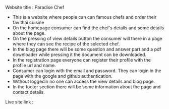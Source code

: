 Website title : Paradise Chef

- This is a website where people can can famous chefs and order their fav thai cuisine
- On the homepage consumer can find the chef's details and some details about the page.
- On the pressing of view details button the consumer will there in a page where they can see the recipe of the selected chef.
- In the blog page there will be some question and answer part and a pdf downloader while pressing it the document can be downloaded.
- In the registration page everyone can register their profile with the profile url and name.
- Consumer can login with the email and password. They can login in the page with the google and github authentication.
- Without loggedin no one can access the view details and blog page.
- In the footer section there will be some information about the page and contact details.


Live site link : 